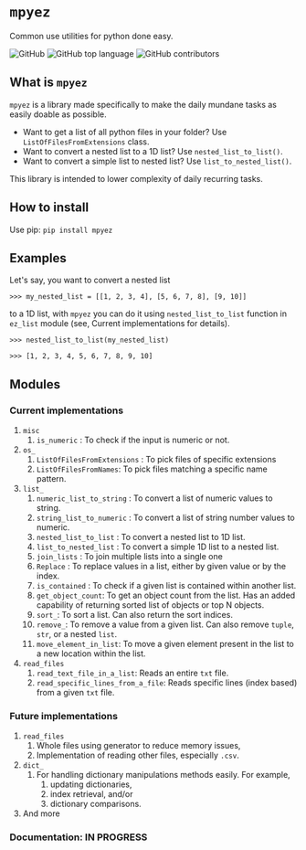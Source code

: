 # `mpyez`

Common use utilities for python done easy.

![GitHub](https://img.shields.io/github/license/syedalimohsinbukhari/mpyez?color=blue&style=for-the-badge)
![GitHub top language](https://img.shields.io/github/languages/top/syedalimohsinbukhari/mpyez?color=green&style=for-the-badge)
![GitHub contributors](https://img.shields.io/github/contributors/syedalimohsinbukhari/mpyez?style=for-the-badge)

## What is `mpyez`

`mpyez` is a library made specifically to make the daily mundane tasks as easily doable as possible.

* Want to get a list of all python files in your folder? Use `ListOfFilesFromExtensions` class.
* Want to convert a nested list to a 1D list? Use `nested_list_to_list()`.
* Want to convert a simple list to nested list? Use `list_to_nested_list()`.

This library is intended to lower complexity of daily recurring tasks.

## How to install

Use pip: `pip install mpyez`

## Examples

Let's say, you want to convert a nested list

`>>> my_nested_list = [[1, 2, 3, 4], [5, 6, 7, 8], [9, 10]]`

to a 1D list, with `mpyez` you can do it using `nested_list_to_list` function in `ez_list` module (see, Current
implementations for details).

`>>> nested_list_to_list(my_nested_list)`

`>>> [1, 2, 3, 4, 5, 6, 7, 8, 9, 10]`

## Modules

### Current implementations

1. `misc`
   1. `is_numeric` : To check if the input is numeric or not.
2. `os_`
   1. `ListOfFilesFromExtensions` : To pick files of specific extensions
   2. `ListOfFilesFromNames`: To pick files matching a specific name pattern.
3. `list_`
   1. `numeric_list_to_string` : To convert a list of numeric values to string.
   2. `string_list_to_numeric` : To convert a list of string number values to numeric.
   3. `nested_list_to_list` : To convert a nested list to 1D list.
   4. `list_to_nested_list` : To convert a simple 1D list to a nested list.
   5. `join_lists` : To join multiple lists into a single one
   6. `Replace` : To replace values in a list, either by given value or by the index.
   7. `is_contained` : To check if a given list is contained within another list.
   8. `get_object_count`: To get an object count from the list. Has an added capability of returning sorted list of
      objects or top N objects.
   9. `sort_`: To sort a list. Can also return the sort indices.
   10. `remove_`: To remove a value from a given list. Can also remove `tuple`, `str`, or a nested `list`.
   11. `move_element_in_list`: To move a given element present in the list to a new location within the list.
4. `read_files`
   1. `read_text_file_in_a_list`: Reads an entire `txt` file.
   2. `read_specific_lines_from_a_file`: Reads specific lines (index based) from a given `txt` file.

### Future implementations

1. `read_files`
   1. Whole files using generator to reduce memory issues,
   2. Implementation of reading other files, especially `.csv`.
2. `dict_`
   1. For handling dictionary manipulations methods easily. For example,
      1. updating dictionaries,
      2. index retrieval, and/or
      3. dictionary comparisons.
3. And more

### Documentation: IN PROGRESS
